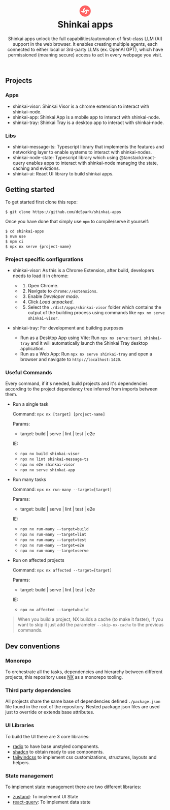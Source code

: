 <h1 align="center">
  <img src="assets/icon.png"/><br/>
  Shinkai apps
</h1>
<p align="center">Shinkai apps unlock the full capabilities/automation of first-class LLM (AI) support in the web browser. It enables creating multiple agents, each connected to either local or 3rd-party LLMs (ex. OpenAI GPT), which have permissioned (meaning secure) access to act in every webpage you visit.</p><br/>

## Projects

### Apps
* shinkai-visor: Shinkai Visor is a chrome extension to interact with shinkai-node.
* shinkai-app: Shinkai App is a mobile app to interact with shinkai-node.
* shinkai-tray: Shinkai Tray is a desktop app to interact with shinkai-node.

### Libs

* shinkai-message-ts: Typescript library that implements the features and networking layer to enable systems to interact with shinkai-nodes.
* shinkai-node-state: Typescript library which using @tanstack/react-query enables apps to interact with shinkai-node managing the state, caching and evictions.
* shinkai-ui: React UI library to build shinkai apps.

## Getting started

To get started first clone this repo:

```
$ git clone https://github.com/dcSpark/shinkai-apps
```

Once you have done that simply use `npm` to compile/serve it yourself:

```
$ cd shinkai-apps
$ nvm use
$ npm ci
$ npx nx serve {project-name}
```

### Project specific configurations
* shinkai-visor: As this is a Chrome Extension, after build, developers needs to load it in chrome:
  * 1. Open Chrome.
  * 2. Navigate to `chrome://extensions`.
  * 3. Enable _Developer mode_.
  * 4. Click _Load unpacked_.
  * 5. Select the `./dist/apps/shinkai-visor` folder which contains the output of the building process using commands like `npx nx serve shinkai-visor`.
  
* shinkai-tray: For development and building purposes
  - Run as a Desktop App using Vite:
    Run `npx nx serve:tauri shinkai-tray` and it will automatically launch the Shinkai Tray desktop application.
  - Run as a Web App:
     Run `npx nx serve shinkai-tray` and open a browser and navigate to `http://localhost:1420`.
 
### Useful Commands

Every command, if it's needed, build projects and it's dependencies according to the project dependency tree inferred from imports between them.

* Run a single task

  Command: `npx nx [target] [project-name]`
  
  Params:
    * target: build | serve | lint | test | e2e

  IE:
    * `npx nx build shinkai-visor`
    * `npx nx lint shinkai-message-ts`
    * `npx nx e2e shinkai-visor`
    * `npx nx serve shinkai-app`

* Run many tasks

  Command: `npx nx run-many --target=[target]`

  Params:
    * target: build | serve | lint | test | e2e

  IE:
    * `npx nx run-many --target=build`
    * `npx nx run-many --target=lint`
    * `npx nx run-many --target=test`
    * `npx nx run-many --target=e2e`
    * `npx nx run-many --target=serve`

* Run on affected projects

  Command: `npx nx affected --target=[target]`

  Params:
    * target: build | serve | lint | test | e2e

  IE:
    * `npx nx affected --target=build`

> When you build a project, NX builds a cache (to make it faster), if you want to skip it just add the parameter `--skip-nx-cache` to the previous commands.

## Dev conventions

### Monorepo
To orchestrate all the tasks, dependencies and hierarchy between different projects, this repository uses [NX](https://nx.dev/) as a monorepo tooling.

### Third party dependencies
All projects share the same base of dependencies defined `./package.json` file found in the root of the repository. Nested package json files are used just to override or extends base attributes.

### UI Libraries
To build the UI there are 3 core libraries:
* [radix](https://www.radix-ui.com/) to have base unstyled components.
* [shadcn](https://ui.shadcn.com/) to obtain ready to use components.
* [tailwindcss](https://tailwindui.com/) to implement css customizations, structures, layouts and helpers.

### State management
To implement state management there are two different libraries:
* [zustand](https://docs.pmnd.rs/zustand/getting-started/introduction): To implement UI State
* [react-query](https://tanstack.com/query/v4): To implement data state
